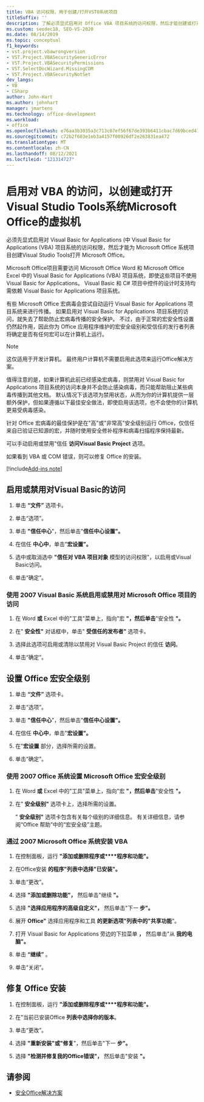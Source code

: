 ```yaml
---
title: VBA 访问权限，用于创建/打开VSTO系统项目
titleSuffix: ''
description: 了解必须显式启用对 Office VBA 项目系统的访问权限，然后才能创建或打开 Visual Studio Tools for Office 系统项目。
ms.custom: seodec18, SEO-VS-2020
ms.date: 08/14/2019
ms.topic: conceptual
f1_keywords:
- vst.project.vbawrongversion
- VST.Project.VBASecurityGenericError
- VST.Project.VBASecurityPermissions
- VST.SelectDocWizard.MissingCOM
- VST.Project.VBASecurityNotSet
dev_langs:
- VB
- CSharp
author: John-Hart
ms.author: johnhart
manager: jmartens
ms.technology: office-development
ms.workload:
- office
ms.openlocfilehash: e76aa3b3035a3c713c07ef56f67de393b6411cbac7d69bced415581eb0e2bd3d
ms.sourcegitcommit: c72b2f603e1eb3a4157f00926df2e263831ea472
ms.translationtype: MT
ms.contentlocale: zh-CN
ms.lasthandoff: 08/12/2021
ms.locfileid: "121314727"
---
```

# <a name="enable-access-to-vba-to-create-or-open-a-visual-studio-tools-for-the-microsoft-office-system-project"></a>启用对 VBA 的访问，以创建或打开Visual Studio Tools系统Microsoft Office的虚拟机

必须先显式启用对 Visual Basic for Applications (中 Visual Basic for Applications (VBA) 项目系统的访问权限，然后才能为 Microsoft Office 系统项目创建Visual Studio Tools打开 Microsoft Office。

 Microsoft Office项目需要访问 Microsoft Office Word 和 Microsoft Office Excel 中的 Visual Basic for Applications (VBA) 项目系统，即使这些项目不使用 Visual Basic for Applications。 Visual Basic 和 C# 项目中控件的设计时支持均需依赖 Visual Basic for Applications 项目系统。

 有些 Microsoft Office 宏病毒会尝试自动运行 Visual Basic for Applications 项目系统来进行传播。 如果启用对 Visual Basic for Applications 项目系统的访问，就失去了帮助防止宏病毒传播的安全保护。 不过，由于正常的宏安全性设置仍然起作用，因此你为 Office 应用程序维护的宏安全级别和受信任的发行者列表将确定是否有任何宏可以在计算机上运行。

> [!NOTE]
> 这仅适用于开发计算机。 最终用户计算机不需要启用此选项来运行Office解决方案。

 值得注意的是，如果计算机此前已经感染宏病毒，则禁用对 Visual Basic for Applications 项目系统的访问本身并不会防止感染病毒，而只能帮助阻止某些病毒传播到其他文档。 默认情况下该选项为禁用状态，从而为你的计算机提供一层额外保护，但如果遵循以下最佳安全做法，即使启用该选项，也不会使你的计算机更易受病毒感染。

 针对 Office 宏病毒的最佳保护是在"高"或"非常高"安全级别运行 Office，仅信任来自已验证已知源的宏，并随时使用安全修补程序和病毒扫描程序保持最新。

 可以手动启用或禁用"信任 **访问Visual Basic Project** 选项。

 如果看到 VBA 或 COM 错误，则可以修复 Office 的安装。

[!include[Add-ins note](includes/addinsnote.md)]

## <a name="to-enable-or-disable-access-to-visual-basic-projects"></a>启用或禁用对Visual Basic的访问

1. 单击 **“文件”** 选项卡。

2. 单击“选项”。

3. 单击 **"信任中心**"，然后单击"**信任中心设置"。**

4. 在信任 **中心中**，单击"**宏设置"。**

5. 选中或取消选中 **"信任对 VBA 项目对象** 模型的访问权限"，以启用或Visual Basic访问。

6. 单击“确定”。

### <a name="to-enable-or-disable-access-to-visual-basic-projects-with-the-2007-microsoft-office-system"></a>使用 2007 Visual Basic 系统启用或禁用对 Microsoft Office 项目的访问

1. 在 Word **或** Excel 中的"工具"菜单上，指向"宏 **"，然后单击**"安全性 **"。**

2. 在" **安全性"** 对话框中，单击" **受信任的发布者"** 选项卡。

3. 选择此选项可启用或清除以禁用对 Visual Basic Project 的信任 **访问**。

4. 单击“确定”。

## <a name="to-set-your-office-macro-security-level"></a>设置 Office 宏安全级别

1. 单击 **“文件”** 选项卡。

2. 单击“选项”。

3. 单击 **"信任中心**"，然后单击"**信任中心设置"。**

4. 在信任 **中心中**，单击"**宏设置"。**

5. 在"**宏设置** 部分，选择所需的设置。

6. 单击“确定”。

### <a name="to-set-your-office-macro-security-level-with-the-2007-microsoft-office-system"></a>使用 2007 Office 系统设置 Microsoft Office 宏安全级别

1. 在 Word **或** Excel 中的"工具"菜单上，指向"宏 **"，然后单击**"安全性 **"。**

2. 在" **安全级别"** 选项卡上，选择所需的设置。

    " **安全级别"** 选项卡包含有关每个级别的详细信息。 有关详细信息，请参阅“Office 帮助”中的“宏安全级”主题。

### <a name="to-install-vba-with-the-2007-microsoft-office-system"></a>通过 2007 Microsoft Office 系统安装 VBA

1. 在控制面板，运行 **"添加或删除程序或****程序和功能"。**

2. 在Office安装 **的程序"列表中选择"已安装"。**

3. 单击“更改”。

4. 选择 **"添加或删除功能"，** 然后单击"继续 **"。**

5. 选择 **"选择应用程序的高级自定义"，** 然后单击"下一 **步"。**

6. 展开 **Office"** 选择应用程序和工具 **的更新选项"列表中的"共享功能**"。

7. 打开 Visual Basic for Applications 旁边的下拉菜单 **，** 然后单击"从 **我的电脑"。**

8. 单击 **“继续”** 。

9. 单击“关闭”。

## <a name="to-repair-your-installation-of-office"></a>修复 Office 安装

1. 在控制面板，运行 **"添加或删除程序或****程序和功能"。**

2. 在"当前已安装Office **列表中选择你的版本**。

3. 单击“更改”。

4. 选择 **"重新安装"或"修复**"，然后单击"下一 **步"。**

5. 选择 **"检测并修复我的Office错误"，** 然后单击"安装 **"。**

## <a name="see-also"></a>请参阅
- [安全Office解决方案](../vsto/securing-office-solutions.md)
